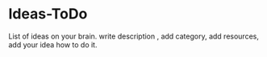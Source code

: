 # Ideas-ToDo
List of ideas on your brain. write description , add category, add resources, add your idea how to do it.

